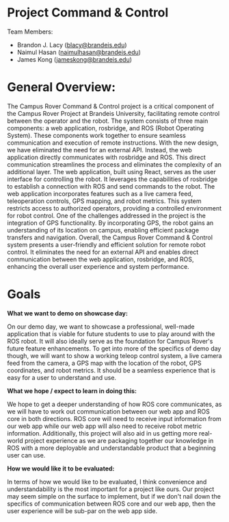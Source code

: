 # **Project Command & Control**

Team Members: 
- Brandon J. Lacy (blacy@brandeis.edu)
- Naimul Hasan (naimulhasan@brandeis.edu)
- James Kong (jameskong@brandeis.edu)


# **General Overview**: 

The Campus Rover Command & Control project is a critical component of the Campus Rover Project at Brandeis University, facilitating remote control between the operator and the robot. The system consists of three main components: a web application, rosbridge, and ROS (Robot Operating System). These components work together to ensure seamless communication and execution of remote instructions. With the new design, we have eliminated the need for an external API. Instead, the web application directly communicates with rosbridge and ROS. This direct communication streamlines the process and eliminates the complexity of an additional layer. The web application, built using React, serves as the user interface for controlling the robot. It leverages the capabilities of rosbridge to establish a connection with ROS and send commands to the robot. The web application incorporates features such as a live camera feed, teleoperation controls, GPS mapping, and robot metrics. This system restricts access to authorized operators, providing a controlled environment for robot control. One of the challenges addressed in the project is the integration of GPS functionality. By incorporating GPS, the robot gains an understanding of its location on campus, enabling efficient package transfers and navigation. Overall, the Campus Rover Command & Control system presents a user-friendly and efficient solution for remote robot control. It eliminates the need for an external API and enables direct communication between the web application, rosbridge, and ROS, enhancing the overall user experience and system performance.


# **Goals**

**What we want to demo on showcase day:**

On our demo day, we want to showcase a professional, well-made application that is viable for future students to use to play around with the ROS robot. It will also ideally serve as the foundation for Campus Rover's future feature enhancements. To get into more of the specifics of demo day though, we will want to show a working teleop control system, a live camera feed from the camera, a GPS map with the location of the robot, GPS coordinates, and robot metrics. It should be a seamless experience that is easy for a user to understand and use. 

**What we hope / expect to learn in doing this:**

We hope to get a deeper understanding of how ROS core communicates, as we will have to work out communication between our web app and ROS core in both directions. ROS core will need to receive input information from our web app while our web app will also need to receive robot metric information. Additionally, this project will also aid in us getting more real-world project experience as we are packaging together our knowledge in ROS with a more deployable and understandable product that a beginning user can use.

**How we would like it to be evaluated:**

In terms of how we would like to be evaluated, I think convenience and understandability is the most important for a project like ours. Our project may seem simple on the surface to implement, but if we don't nail down the specifics of communication between ROS core and our web app, then the user experience will be sub-par on the web app side. 
